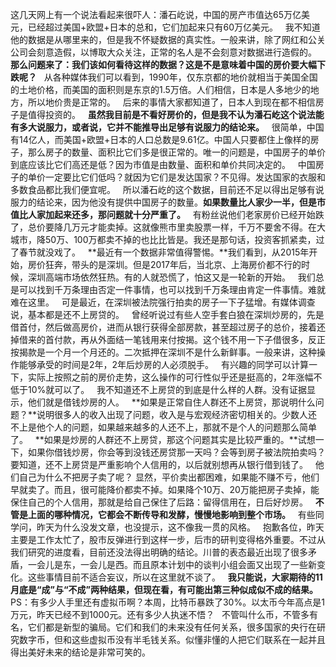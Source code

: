 这几天网上有一个说法看起来很吓人：潘石屹说，中国的房产市值达65万亿美元，已经超过美国\+欧盟\+日本的总和，它们加起来只有60万亿美元。
 
我不知道他的数据是从哪里来的，但是我不怀疑数据的真实性。一般来讲，除了网红和公关公司会刻意造假，以博取大众关注，正常的名人是不会刻意对数据进行造假的。
 
**那么问题来了：我们该如何看待这样的数据？这是不是意味着中国的房价要大幅下跌呢？**
 
从各种媒体我们可以看到，1990年，仅东京都的地价就相当于美国全国的土地价格，而美国的面积则是东京的1.5万倍。人们相信，日本是人多地少的地方，所以地价贵是正常的。
 
后来的事情大家都知道了，日本人到现在都不相信房子是值得投资的。
 
**虽然我目前是不看好房价的，但是我不认为潘石屹这个说法能有多大说服力，或者说，它并不能推导出足够有说服力的结论来。**
 
很简单，中国有14亿人，而美国\+欧盟\+日本的人口总数是9.61亿。中国人只要都住上像样的房子，那么房子的数量、面积比它们多是很正常的。唯一的问题是，中国房子的单价到底应该比它们高还是低？因为市值是由数量、面积和单价共同决定的。
 
中国房子的单价一定要比它们低吗？就因为它们是发达国家？不见得。发达国家的衣服和多数食品都比我们便宜呢。
 
所以潘石屹的这个数据，目前还不足以得出足够有说服力的结论来，因为他没有提供中国房子的数量。**如果数量比人家少一半，但是市值比人家加起来还多，那问题就十分严重了。**
 
有粉丝说他们老家房价已经开始跌了，总价要降几万元才能卖掉。这就像熊市里卖股票一样，千万不要舍不得。在大城市，降50万、100万都卖不掉的也比比皆是。我还是那句话，投资客抓紧卖，过了春节就没戏了。
 
**最近有一个数据非常值得警惕。**我们看到，从2015年开始，房价狂奔，带头的是深圳。但是2017年后，当北京、上海房价都不行的时候，深圳高端市场依然狂热。有的人就恐慌了，怕这又是一轮新的开始。
 
我们总是可以找到千万条理由否定一件事情，也可以找到千万条理由肯定一件事情。难就难在这里。
 
可是最近，在深圳被法院强行拍卖的房子一下子猛增。有媒体调查说，基本都是还不上房贷的。
 
曾经听说过有些人空手套白狼在深圳炒房的，先是借首付，然后做高房价，进而从银行获得全部房款，甚至超过房子的总价，接着还掉借来的首付款，再从外面结一笔钱用来付按揭。这个钱不用一下子借很多，反正按揭款是一个月一个月还的。二次抵押在深圳不是什么新鲜事。一般来讲，这种操作能够承受的时间是2年，2年后炒房的人必须脱手。
 
有兴趣的同学可以计算一下，实际上按照之前的房价走势，这么操作的可行性似乎还是挺高的，2年涨幅不低于10%就可以了。
 
我不知道还不上房贷的到底是什么样的人群。没有证据显示，他们就是借钱炒房的人。
 
**如果是正常自住人群还不上房贷，那说明什么问题？**说明很多人的收入出现了问题，收入是与宏观经济密切相关的。少数人还不上是他个人的问题，如果越来越多的人还不上，那就不是个人的问题那么简单了。
 
**如果是炒房的人群还不上房贷，那这个问题其实是比较严重的。**试想一下，如果你借钱炒房，你会等到没钱还房贷那一天吗？会等到房子被法院拍卖吗？要知道，还不上房贷是严重影响个人信用的，以后就别想再从银行借到钱了。
 
他们自己为什么不把房子卖了呢？
显然，平价卖出都困难，如果能不赚不亏，他们早就卖了。而且，很可能降价都卖不掉。如果降个10万、20万能把房子卖掉，能保住自己的个人信用，那就是给自己保住了后路：留得信用在，日后好炒房。
 
**不管是上面的哪种情况，它都会不断传导和发酵，慢慢地影响到整个市场。**
 
有些同学问，昨天为什么没发文章，也没提示，这不像我一贯的风格。
 
抱歉各位，昨天主要是工作太忙了，股市反弹进行到这样一步，后市的研判变得格外重要。不过从我们研究的进度看，目前还没法得出明确的结论。川普的表态最近出现了很多矛盾，一会儿是东，一会儿是西。而且原本计划中的谈判小组会面又出现了一些新变化。这些事情目前不适合妄议，所以在这里就不谈了。
 
**我只能说，大家期待的11月底是“成”与“不成”两种结果，但现在看，有可能出第三种似成似不成的结果。**
 
PS：有多少人手里还有虚拟币啊？本周，比特币暴跌了30%。以太币今年高点是1万元，昨天已经不到1000元。还有多少人执迷不悟？
 
不管叫什么币，不管多有名，它们都是新型的骗局。它们和我们的未来没有任何关系，很多国家的央行在研究数字币，但和这些虚拟币没有半毛钱关系。似懂非懂的人把它们联系在一起并且得出美好未来的结论是非常可笑的。